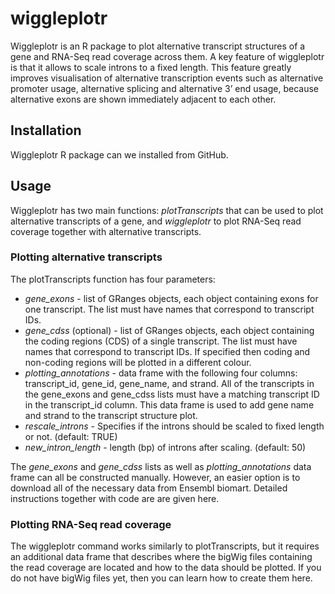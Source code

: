 # wiggleplotr
Wiggleplotr is an R package to plot alternative transcript structures of a gene and RNA-Seq read coverage across them. A key feature of wiggleplotr is that it allows to scale introns to a fixed length. This feature greatly improves visualisation of alternative transcription events such as alternative promoter usage, alternative splicing and alternative 3’ end usage, because alternative exons are shown immediately adjacent to each other.

## Installation
Wiggleplotr R package can we installed from GitHub.

## Usage
Wiggleplotr has two main functions: *plotTranscripts* that can be used to plot alternative transcripts of a gene, and *wiggleplotr* to plot RNA-Seq read coverage together with alternative transcripts.

### Plotting alternative transcripts
The plotTranscripts function has four parameters:
* *gene_exons* - list of GRanges objects, each object containing exons for one transcript. The list must have names that correspond to transcript IDs.
* *gene_cdss* (optional) - list of GRanges objects, each object containing the coding regions (CDS) of a single transcript. The list must have names that correspond to transcript IDs. If specified then coding and non-coding regions will be plotted in a different colour.
* *plotting_annotations* - data frame with the following four columns: transcript_id, gene_id, gene_name, and strand. All of the transcripts in the gene_exons and gene_cdss lists must have a matching transcript ID in the transcript_id column. This data frame is used to add gene name and strand to the transcript structure plot.
* *rescale_introns* - Specifies if the introns should be scaled to fixed length or not. (default: TRUE)
* *new_intron_length* - length (bp) of introns after scaling. (default: 50)

The *gene_exons* and *gene_cdss* lists as well as *plotting_annotations* data frame can all be constructed manually. However, an easier option is to download all of the necessary data from Ensembl biomart. Detailed instructions together with code are are given here. 

### Plotting RNA-Seq read coverage
The wiggleplotr command works similarly to plotTranscripts, but it requires an additional data frame that describes where the bigWig files containing the read coverage are located and how to the data should be plotted. If you do not have bigWig files yet, then you can learn how to create them here.

